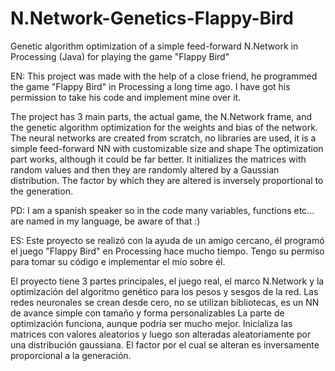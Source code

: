 # N.Network-Genetics-Flappy-Bird
Genetic algorithm optimization of a simple feed-forward N.Network in Processing (Java) for playing the game "Flappy Bird"

EN:
This project was made with the help of a close friend, he programmed the game "Flappy Bird" in Processing a long time ago. I have got his permission to take his code and implement mine over it.

The project has 3 main parts, the actual game, the N.Network frame, and the genetic algorithm optimization for the weights and bias of the network.
The neural networks are created from scratch, no libraries are used, it is a simple feed-forward NN with customizable size and shape
The optimization part works, although it could be far better. It initializes the matrices with random values and then they are randomly altered by a Gaussian distribution. The factor by which they are altered is inversely proportional to the generation.

PD: I am a spanish speaker so in the code many variables, functions etc... are named in my language, be aware of that :)


ES:
Este proyecto se realizó con la ayuda de un amigo cercano, él programó el juego "Flappy Bird" en Processing hace mucho tiempo. Tengo su permiso para tomar su código e implementar el mío sobre él.

El proyecto tiene 3 partes principales, el juego real, el marco N.Network y la optimización del algoritmo genético para los pesos y sesgos de la red.
Las redes neuronales se crean desde cero, no se utilizan bibliotecas, es un NN de avance simple con tamaño y forma personalizables
La parte de optimización funciona, aunque podría ser mucho mejor. Inicializa las matrices con valores aleatorios y luego son alteradas aleatoriamente por una distribución gaussiana. El factor por el cual se alteran es inversamente proporcional a la generación.

